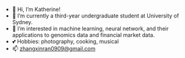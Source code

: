 - 👋 Hi, I’m Katherine!
- 🌱 I’m currently a third-year undergraduate student at University of Sydney.
- 👀 I’m interested in machine learning, neural network, and their applications to genomics data and financial market data.
- 💕 Hobbies: photography, cooking, musical
- 📫 zhangxinran0909@gmail.com


<!---
XinranZhang0909/XinranZhang0909 is a ✨ special ✨ repository because its `README.md` (this file) appears on your GitHub profile.
You can click the Preview link to take a look at your changes.
--->
